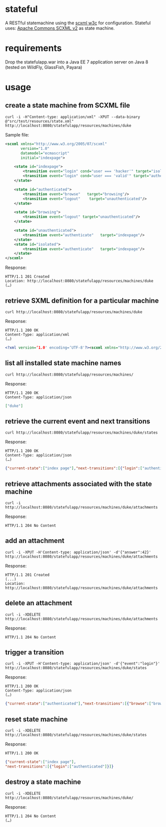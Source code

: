 # stateful
A RESTful statemachine using the [scxml w3c](http://www.w3.org/TR/scxml/) for configuration. Stateful uses: [Apache Commons SCXML v2](http://commons.apache.org/proper/commons-scxml/) as state machine.


# requirements
Drop the statefulapp.war into a Java EE 7 application server on Java 8 (tested on WildFly, GlassFish, Payara)

# usage
## create a state machine from SCXML file
```
curl -i -H"Content-type: application/xml" -XPUT --data-binary @"src/test/resources/state.xml" http://localhost:8080/statefulapp/resources/machines/duke

```
Sample file:
```xml
<scxml xmlns="http://www.w3.org/2005/07/scxml"
       version="1.0"
       datamodel="ecmascript"
       initial="indexpage">

    <state id="indexpage">
        <transition event="login" cond="user === 'hacker'" target="isolated"/>
        <transition event="login" cond="user === 'valid'" target="authenticated"/>
    </state>

    <state id="authenticated">
        <transition event="browse"   target="browsing"/>
        <transition event="logout"    target="unauthenticated"/>
    </state>

    <state id="browsing">
        <transition event="logout" target="unauthenticated"/>
    </state>

    <state id="unauthenticated">
        <transition event="authenticate"   target="indexpage"/>
    </state>
    <state id="isolated">
        <transition event="authenticate"   target="indexpage"/>
    </state>
</scxml>
```
Response:

```
HTTP/1.1 201 Created
Location: http://localhost:8080/statefulapp/resources/machines/duke
(…)
```

## retrieve SXML definition for a particular machine
```
curl http://localhost:8080/statefulapp/resources/machines/duke
```
Response:
```
HTTP/1.1 200 OK
Content-Type: application/xml
(…)
```

```xml
<?xml version=‘1.0' encoding=‘UTF-8'?><scxml xmlns="http://www.w3.org/2005/07/scxml" xmlns:cs="http://commons.apache.org/scxml" version="1.0" initial="index page"><!—http://commons.apache.org/scxml--><state id="index page"><transition event="login" target="authenticated"/></state><state id="authenticated"><transition event="browse" target="browsing"/><transition event="logout" target="unauthenticated"/></state><state id="browsing"><transition event="logout" target="unauthenticated"/></state><state id="unauthenticated"><transition event="authenticate" target="index page"/></state></scxml>
```
## list all installed state machine names
```
curl http://localhost:8080/statefulapp/resources/machines/
```
Response:
```
HTTP/1.1 200 OK
Content-Type: application/json
```

```json
["duke"]
```

## retrieve the current event and next transitions

```
curl http://localhost:8080/statefulapp/resources/machines/duke/states
```
Response:

```
HTTP/1.1 200 OK
Content-Type: application/json
(…)
```
```json
{"current-state":["index page"],"next-transitions":[{"login":["authenticated"]}]}
```
## retrieve attachments associated with the state machine

```
curl -i  http://localhost:8080/statefulapp/resources/machines/duke/attachments
```
Response:

```
HTTP/1.1 204 No Content

```

## add an attachment

```
curl -i -XPUT -H'Content-type: application/json' -d'{"answer":42}'  http://localhost:8080/statefulapp/resources/machines/duke/attachments
```
Response:

```
HTTP/1.1 201 Created
(...)
Location: http://localhost:8080/statefulapp/resources/machines/duke/attachments
```

## delete an attachment

```
curl -i -XDELETE http://localhost:8080/statefulapp/resources/machines/duke/attachments
```

Response:

```
HTTP/1.1 204 No Content
```

## trigger a transition
```
curl -i -XPUT -H'Content-type: application/json' -d'{"event":"login"}' http://localhost:8080/statefulapp/resources/machines/duke/states
```
Response:
```
HTTP/1.1 200 OK
Content-Type: application/json
(…)
```

```json
{"current-state":["authenticated"],"next-transitions":[{"browse":["browsing"],"logout":["unauthenticated"]}]}
```
## reset state machine
```
curl -i -XDELETE http://localhost:8080/statefulapp/resources/machines/duke/states
```
Response:
```
HTTP/1.1 200 OK
```

```json
{"current-state":["index page"],
"next-transitions":[{"login":["authenticated"]}]}
```

## destroy a state machine
```
curl -i -XDELETE http://localhost:8080/statefulapp/resources/machines/duke/
```
Response:
```
HTTP/1.1 204 No Content
(…)
```